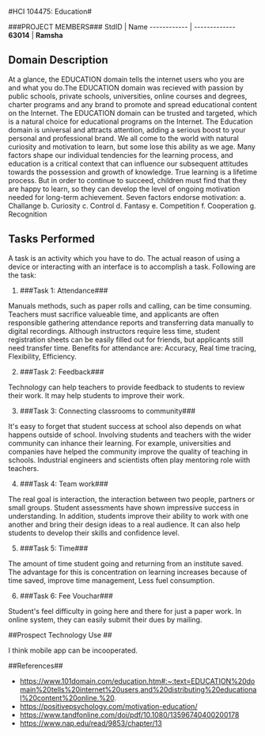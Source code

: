 #HCI 104475: Education#

###PROJECT MEMBERS###
StdID | Name
------------ | -------------
**63014** | **Ramsha** <!--this is the group leader in bold-->


## Domain Description ##
At a glance, the EDUCATION domain tells the internet users who you are and what you do.The EDUCATION domain was recieved with passion by public schools, private schools, universities, online courses and degrees, charter programs and any brand to promote and spread educational content on the Internet. The EDUCATION domain can be trusted and targeted, which is a natural choice for educational programs on the Internet. The Education domain is universal and attracts attention, adding a serious boost to your personal and professional brand. 
We all come to the world with natural curiosity and motivation to learn, but some lose this ability as we age. Many factors shape our individual tendencies for the learning process, and education is a critical context that can influence our subsequent attitudes towards the possession and growth of knowledge. True learning is a lifetime process. But in order to continue to succeed, children must find that they are happy to learn, so they can develop the level of ongoing motivation needed for long-term achievement. Seven factors endorse motivation:
a. Challange
b. Curiosity
c. Control
d. Fantasy
e. Competition
f. Cooperation
g. Recognition

## Tasks Performed ##
A task is an activity which you have to do. The actual reason of using a device or interacting with an interface is to accomplish a task.
Following are the task:

1. ###Task 1: Attendance###

Manuals methods, such as paper rolls and calling, can be time consuming. Teachers must sacrifice valueable time, and applicants are often responsible gathering attendance reports and transferring data manually to digital recordings. Although instructors require less time, student registration sheets can be easily filled out for friends, but applicants still need transfer time.
Benefits for attendance are: Accuracy, Real time tracing, Flexibility, Efficiency.


2. ###Task 2: Feedback###

Technology can help teachers to provide feedback to students to review their work. It may help students to improve their work.


3. ###Task 3: Connecting classrooms to community###

It's easy to forget that student success at school also depends on what happens outside of school. Involving students and teachers with the wider community can inhance their learning. For example, universities and companies have helped the community improve the quality of teaching in schools. Industrial engineers and scientists often play mentoring role wiith teachers.


4. ###Task 4: Team work###

The real goal is interaction, the interaction between two people, partners or small groups. Student assessments have shown impressive success in understanding. In addition, students improve their ability to work with one another and bring their design ideas to a real audience. It can also help students to develop their skills and confidence level.


5. ###Task 5: Time###

The amount of time student going and returning from an institute saved. The advantage for this is concentration on learning increases because of time saved, improve time management, Less fuel consumption.


6. ###Task 6: Fee Vouchar###

Student's feel difficulty in going here and there for just a paper work. In online system, they can easily submit their dues by mailing.


##Prospect Technology Use ##

I think mobile app can be incooperated.


##References##
- https://www.101domain.com/education.htm#:~:text=EDUCATION%20domain%20tells%20internet%20users,and%20distributing%20educational%20content%20online.%20. 
- https://positivepsychology.com/motivation-education/
- https://www.tandfonline.com/doi/pdf/10.1080/13596740400200178
- https://www.nap.edu/read/9853/chapter/13
